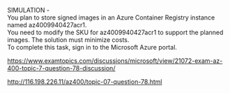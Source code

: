 SIMULATION -<br/>You plan to store signed images in an Azure Container Registry instance named az4009940427acr1.<br/>You need to modify the SKU for az4009940427acr1 to support the planned images. The solution must minimize costs.<br/>To complete this task, sign in to the Microsoft Azure portal.<br/><p><a href="https://www.examtopics.com/discussions/microsoft/view/21072-exam-az-400-topic-7-question-78-discussion/">https://www.examtopics.com/discussions/microsoft/view/21072-exam-az-400-topic-7-question-78-discussion/</a></p><p><a href="http://116.198.226.11/az400/topic-07-question-78.html">http://116.198.226.11/az400/topic-07-question-78.html</a></p><script src="https://giscus.app/client.js"                    data-repo="azsamples/az204"                    data-repo-id="R_kgDOMRXzDQ"                    data-category="General"                    data-category-id="DIC_kwDOMRXzDc4Cgi27"                    data-mapping="pathname"                    data-strict="0"                    data-reactions-enabled="0"                    data-emit-metadata="0"                    data-input-position="bottom"                    data-theme="preferred_color_scheme"                    data-lang="en"                    crossorigin="anonymous"                    async>                    </script>